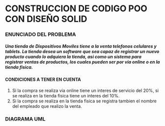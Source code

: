 # CONSTRUCCION DE CODIGO POO CON DISEÑO SOLID

### ENUNCIADO DEL PROBLEMA
##### Una tienda de Dispositivos Moviles tiene a la venta telefonos celulares y tablets. La tienda desea un software que sea capaz de registrar un nuevo producto cuando lo adquiera la tienda, asi como un sistema para registrar ventas de productos, los cuales pueden ser por via online o en la tienda fisica.
#### CONDICIONES A TENER EN CUENTA
1. Si la compra se realiza via online tiene un interes de servicio del 20%, si se realiza en la tienda fisica tiene un interes del 10%.
2. Si la compra se realiza en la tienda fisica se registra tambien el nombre del empleado que realizo la venta.

### DIAGRAMA UML
